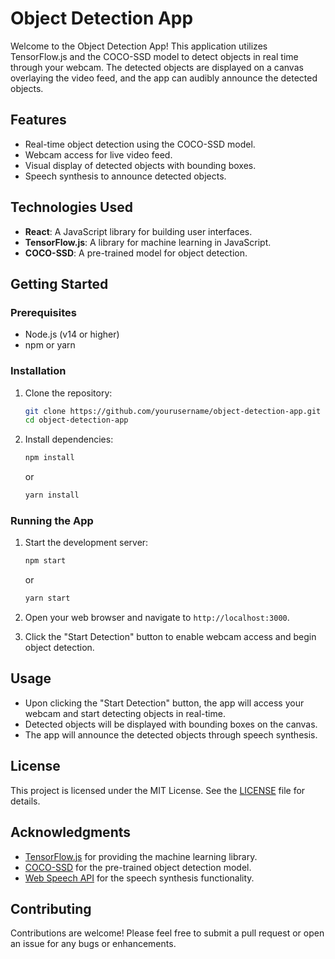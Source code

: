 # Object Detection App

Welcome to the Object Detection App! This application utilizes TensorFlow.js and the COCO-SSD model to detect objects in real time through your webcam. The detected objects are displayed on a canvas overlaying the video feed, and the app can audibly announce the detected objects.

## Features

- Real-time object detection using the COCO-SSD model.
- Webcam access for live video feed.
- Visual display of detected objects with bounding boxes.
- Speech synthesis to announce detected objects.

## Technologies Used

- **React**: A JavaScript library for building user interfaces.
- **TensorFlow.js**: A library for machine learning in JavaScript.
- **COCO-SSD**: A pre-trained model for object detection.

## Getting Started

### Prerequisites

- Node.js (v14 or higher)
- npm or yarn

### Installation

1. Clone the repository:

   ```bash
   git clone https://github.com/yourusername/object-detection-app.git
   cd object-detection-app
   ```

2. Install dependencies:

   ```bash
   npm install
   ```

   or

   ```bash
   yarn install
   ```

### Running the App

1. Start the development server:

   ```bash
   npm start
   ```

   or

   ```bash
   yarn start
   ```

2. Open your web browser and navigate to `http://localhost:3000`.

3. Click the "Start Detection" button to enable webcam access and begin object detection.

## Usage

- Upon clicking the "Start Detection" button, the app will access your webcam and start detecting objects in real-time.
- Detected objects will be displayed with bounding boxes on the canvas.
- The app will announce the detected objects through speech synthesis.

## License

This project is licensed under the MIT License. See the [LICENSE](LICENSE) file for details.

## Acknowledgments

- [TensorFlow.js](https://www.tensorflow.org/js) for providing the machine learning library.
- [COCO-SSD](https://github.com/tensorflow/tfjs-models/tree/master/coco-ssd) for the pre-trained object detection model.
- [Web Speech API](https://developer.mozilla.org/en-US/docs/Web/API/Web_Speech_API) for the speech synthesis functionality.

## Contributing

Contributions are welcome! Please feel free to submit a pull request or open an issue for any bugs or enhancements.
